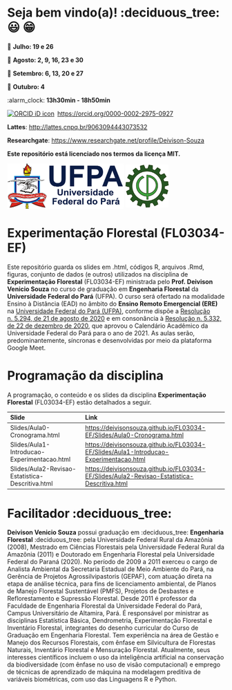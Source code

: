 
<!-- README.md is generated from README.Rmd. Please edit that file -->
<!-- badges: start -->
<!-- badges: end -->
<!-- Emprestei a função list_github_files() da Curso-R (https://github.com/curso-r). A ideia desse readme emprestei da Curso-R. Achei excelente!-->

# Seja bem vindo(a)! :deciduous\_tree: :smiley: :grin:

:calendar: **Julho: 19 e 26**

:calendar: **Agosto: 2, 9, 16, 23 e 30**

:calendar: **Setembro: 6, 13, 20 e 27**

:calendar: **Outubro: 4**

:alarm\_clock: **13h30min - 18h50min**

<div itemscope="" itemtype="https://schema.org/Person">

<a itemprop="sameAs" content="https://orcid.org/0000-0002-2975-0927" href="https://orcid.org/0000-0002-2975-0927" target="orcid.widget" rel="me noopener noreferrer" style="vertical-align:top;"><img src="https://orcid.org/sites/default/files/images/orcid_16x16.png" style="width:1em;margin-right:.5em;" alt="ORCID iD icon">https://orcid.org/0000-0002-2975-0927</a>

</div>

**Lattes**: <http://lattes.cnpq.br/9063094443073532>

**Researchgate**: <https://www.researchgate.net/profile/Deivison-Souza>

**Este repositório está licenciado nos termos da licença MIT.**

<div>
<img src="Slides/fig/slide-title/ufpa2.png" width="270" align="middle" class="center">
<img src="Slides/fig/slide-title/forest.png" width="100" align="middle" class="center">
<div>

# Experimentação Florestal (FL03034-EF)

Este repositório guarda os slides em .html, códigos R, arquivos .Rmd,
figuras, conjunto de dados (e outros) utilizados na disciplina de
**Experimentação Florestal** (FL03034-EF) ministrada pelo
**Prof. Deivison Venicio Souza** no curso de graduação em **Engenharia
Florestal** da **Universidade Federal do Pará** (UFPA). O curso será
ofertado na modalidade Ensino à Distância (EAD) no âmbito do **Ensino
Remoto Emergencial (ERE)** na [Universidade Federal do Pará
(UFPA)](https://portal.ufpa.br/index.php), conforme dispõe a [Resolução
n. 5.294, de 21 de agosto de
2020](http://sege.ufpa.br/boletim_interno/downloads/resolucoes/consepe/2020/Resolucao_5294_2020_CONSEPE.pdf)
e em consonância à [Resolução n. 5.332, de 22 de dezembro de
2020](http://sege.ufpa.br/boletim_interno/downloads/resolucoes/consepe/2020/5332%20Aprova%20o%20calendario%20academico%20para%20o%20ano%20letivo%20de%202021.pdf),
que aprovou o Calendário Acadêmico da Universidade Federal do Pará para
o ano de 2021. As aulas serão, predominantemente, síncronas e
desenvolvidas por meio da plataforma Google Meet.

# Programação da disciplina

A programação, o conteúdo e os slides da disciplina **Experimentação
Florestal** (FL03034-EF) estão detalhados a seguir.

| Slide                                            | Link                                                                                          |
|:-------------------------------------------------|:----------------------------------------------------------------------------------------------|
| Slides/Aula0-Cronograma.html                     | <https://deivisonsouza.github.io/FL03034-EF/Slides/Aula0-Cronograma.html>                     |
| Slides/Aula1-Introducao-Experimentacao.html      | <https://deivisonsouza.github.io/FL03034-EF/Slides/Aula1-Introducao-Experimentacao.html>      |
| Slides/Aula2-Revisao-Estatistica-Descritiva.html | <https://deivisonsouza.github.io/FL03034-EF/Slides/Aula2-Revisao-Estatistica-Descritiva.html> |

# Facilitador :deciduous\_tree:

**Deivison Venicio Souza** possui graduação em :deciduous\_tree:
**Engenharia Florestal** :deciduous\_tree: pela Universidade Federal
Rural da Amazônia (2008), Mestrado em Ciências Florestais pela
Universidade Federal Rural da Amazônia (2011) e Doutorado em Engenharia
Florestal pela Universidade Federal do Paraná (2020). No período de 2009
a 2011 exerceu o cargo de Analista Ambiental da Secretaria Estadual de
Meio Ambiente do Pará, na Gerência de Projetos Agrossilvipastoris
(GEPAF), com atuação direta na etapa de análise técnica, para fins de
licenciamento ambiental, de Planos de Manejo Florestal Sustentável
(PMFS), Projetos de Desbastes e Reflorestamento e Supressão Florestal.
Desde 2011 é professor da Faculdade de Engenharia Florestal da
Universidade Federal do Pará, Campus Universitário de Altamira, Pará. É
responsável por ministrar as disciplinas Estatística Básica,
Dendrometria, Experimentação Florestal e Inventário Florestal,
integrantes do desenho curricular do Curso de Graduação em Engenharia
Florestal. Tem experiência na área de Gestão e Manejo dos Recursos
Florestais, com ênfase em Silvicultura de Florestas Naturais, Inventário
Florestal e Mensuração Florestal. Atualmente, seus interesses
científicos incluem o uso da inteligência artificial na conservação da
biodiversidade (com ênfase no uso de visão computacional) e emprego de
técnicas de aprendizado de máquina na modelagem preditiva de variáveis
biométricas, com uso das Linguagens R e Python.
